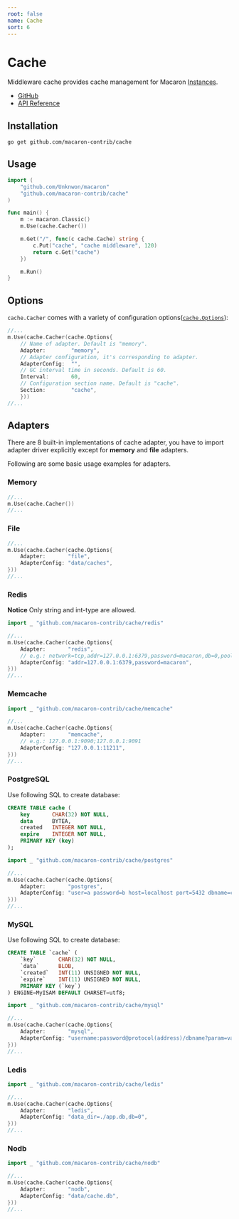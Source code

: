 ```yaml
---
root: false
name: Cache
sort: 6
---
```


# Cache

Middleware cache provides cache management for Macaron [Instances](../intro/core_concepts#instances).

- [GitHub](https://github.com/macaron-contrib/cache)
- [API Reference](https://gowalker.org/github.com/macaron-contrib/cache)

## Installation

    go get github.com/macaron-contrib/cache

## Usage

```go
import (
    "github.com/Unknwon/macaron"
    "github.com/macaron-contrib/cache"
)

func main() {
    m := macaron.Classic()
    m.Use(cache.Cacher())

    m.Get("/", func(c cache.Cache) string {
        c.Put("cache", "cache middleware", 120)
        return c.Get("cache")
    })

    m.Run()
}
```

## Options

`cache.Cacher` comes with a variety of configuration options([`cache.Options`](https://gowalker.org/github.com/macaron-contrib/cache#Options)):

```go
//...
m.Use(cache.Cacher(cache.Options{
    // Name of adapter. Default is "memory".
    Adapter:        "memory",
    // Adapter configuration, it's corresponding to adapter.
    AdapterConfig:  "",
    // GC interval time in seconds. Default is 60.
    Interval:       60,
    // Configuration section name. Default is "cache".
    Section:        "cache",
    }))
//...
```

## Adapters

There are 8 built-in implementations of cache adapter, you have to import adapter driver explicitly except for **memory** and **file** adapters.

Following are some basic usage examples for adapters.

### Memory

```go
//...
m.Use(cache.Cacher())
//...
```

### File

```go
//...
m.Use(cache.Cacher(cache.Options{
    Adapter:       "file",
    AdapterConfig: "data/caches",
}))
//...
```

### Redis

**Notice** Only string and int-type are allowed.

```go
import _ "github.com/macaron-contrib/cache/redis"

//...
m.Use(cache.Cacher(cache.Options{
    Adapter:       "redis",
    // e.g.: network=tcp,addr=127.0.0.1:6379,password=macaron,db=0,pool_size=100,idle_timeout=180
    AdapterConfig: "addr=127.0.0.1:6379,password=macaron",
}))
//...
```

### Memcache

```go
import _ "github.com/macaron-contrib/cache/memcache"

//...
m.Use(cache.Cacher(cache.Options{
    Adapter:       "memcache",
    // e.g.: 127.0.0.1:9090;127.0.0.1:9091
    AdapterConfig: "127.0.0.1:11211",
}))
//...
```

### PostgreSQL

Use following SQL to create database:

```sql
CREATE TABLE cache (
    key       CHAR(32) NOT NULL,
    data      BYTEA,
    created   INTEGER NOT NULL,
    expire    INTEGER NOT NULL,
    PRIMARY KEY (key)
);
```

```go
import _ "github.com/macaron-contrib/cache/postgres"

//...
m.Use(cache.Cacher(cache.Options{
    Adapter:       "postgres",
    AdapterConfig: "user=a password=b host=localhost port=5432 dbname=c sslmode=disable",
}))
//...
```

### MySQL

Use following SQL to create database:

```sql
CREATE TABLE `cache` (
    `key`       CHAR(32) NOT NULL,
    `data`      BLOB,
    `created`   INT(11) UNSIGNED NOT NULL,
    `expire`    INT(11) UNSIGNED NOT NULL,
    PRIMARY KEY (`key`)
) ENGINE=MyISAM DEFAULT CHARSET=utf8;
```

```go
import _ "github.com/macaron-contrib/cache/mysql"

//...
m.Use(cache.Cacher(cache.Options{
    Adapter:       "mysql",
    AdapterConfig: "username:password@protocol(address)/dbname?param=value",
}))
//...
```

### Ledis

```go
import _ "github.com/macaron-contrib/cache/ledis"

//...
m.Use(cache.Cacher(cache.Options{
    Adapter:       "ledis",
    AdapterConfig: "data_dir=./app.db,db=0",
}))
//...
```

### Nodb

```go
import _ "github.com/macaron-contrib/cache/nodb"

//...
m.Use(cache.Cacher(cache.Options{
    Adapter:       "nodb",
    AdapterConfig: "data/cache.db",
}))
//...
```
